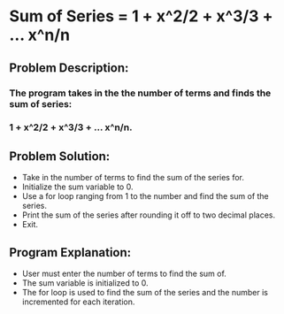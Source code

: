 # Sum of Series = 1 + x^2/2 + x^3/3 + … x^n/n

## Problem Description: 
### The program takes in the the number of terms and finds the sum of series: 
### 1 + x^2/2 + x^3/3 + … x^n/n.

## Problem Solution:
- Take in the number of terms to find the sum of the series for.
- Initialize the sum variable to 0.
- Use a for loop ranging from 1 to the number and find the sum of the series.
- Print the sum of the series after rounding it off to two decimal places.
- Exit.

## Program Explanation:
- User must enter the number of terms to find the sum of.
- The sum variable is initialized to 0.
- The for loop is used to find the sum of the series and the number is incremented for each iteration.
